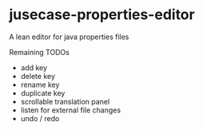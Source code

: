 # jusecase-properties-editor
A lean editor for java properties files


Remaining TODOs
- add key
- delete key
- rename key
- duplicate key
- scrollable translation panel
- listen for external file changes
- undo / redo